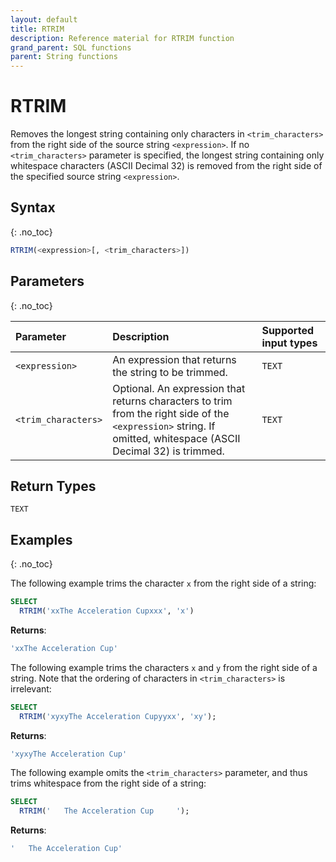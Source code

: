 ```yaml
---
layout: default
title: RTRIM
description: Reference material for RTRIM function
grand_parent: SQL functions
parent: String functions
---
```


# RTRIM

Removes the longest string containing only characters in `<trim_characters>` from the right side of the source string `<expression>`. If no `<trim_characters>` parameter is specified, the longest string containing only whitespace characters (ASCII Decimal 32) is removed from the right side of the specified source string `<expression>`.

## Syntax
{: .no_toc}

```sql
RTRIM(<expression>[, <trim_characters>])
```

## Parameters 
{: .no_toc}

| Parameter        | Description                | Supported input types | 
| :--------------- | :------------------------- | :----------|
| `<expression>`  | An expression that returns the string to be trimmed. | `TEXT` |
| `<trim_characters>` | Optional. An expression that returns characters to trim from the right side of the `<expression>` string. If omitted, whitespace (ASCII Decimal 32) is trimmed. | `TEXT` | 

## Return Types 
`TEXT`

## Examples
{: .no_toc}

The following example trims the character `x` from the right side of a string:

```sql
SELECT
  RTRIM('xxThe Acceleration Cupxxx', 'x') 
```

**Returns**:

```sql
'xxThe Acceleration Cup'
```

The following example trims the characters `x` and `y` from the right side of a string. Note that the ordering of characters in `<trim_characters>` is irrelevant:

```sql
SELECT
  RTRIM('xyxyThe Acceleration Cupyyxx', 'xy');
```

**Returns**:

```sql
'xyxyThe Acceleration Cup'
```

The following example omits the `<trim_characters>` parameter, and thus trims whitespace from the right side of a string: 

```sql
SELECT
  RTRIM('   The Acceleration Cup     ');
```

**Returns**:

```sql
'   The Acceleration Cup'
```
